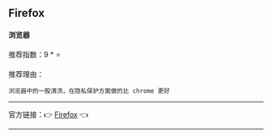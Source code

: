 ## Firefox

#### 浏览器

推荐指数：9 * ⭐

推荐理由：

    浏览器中的一股清流，在隐私保护方面做的比 chrome 更好

---


官方链接：👉 [Firefox](
https://www.mozilla.org/en-US/firefox/browsers/
) 👈


---




























